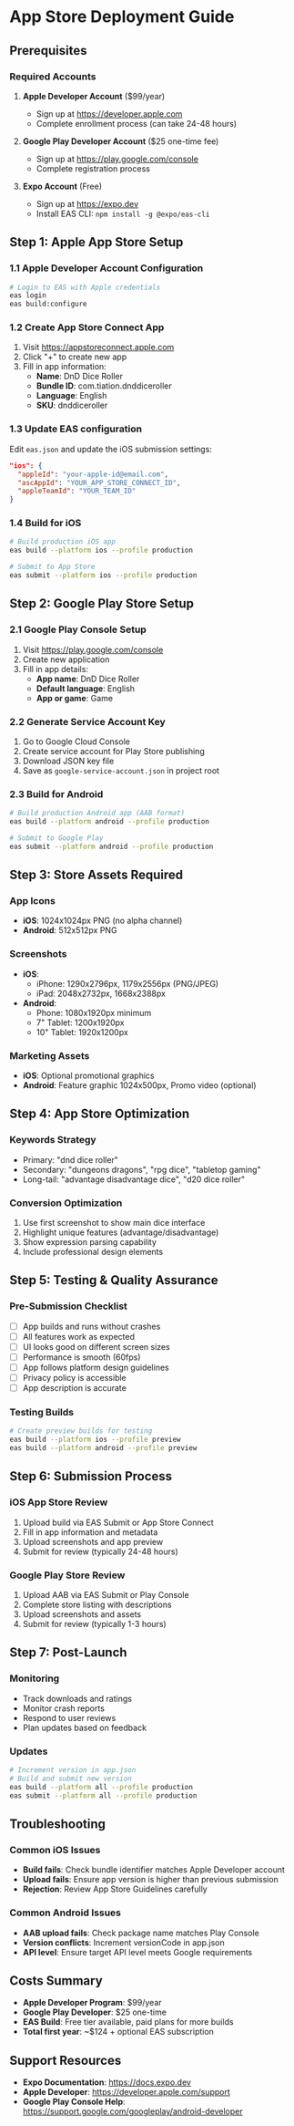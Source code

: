 # App Store Deployment Guide

## Prerequisites

### Required Accounts
1. **Apple Developer Account** ($99/year)
   - Sign up at https://developer.apple.com
   - Complete enrollment process (can take 24-48 hours)

2. **Google Play Developer Account** ($25 one-time fee)
   - Sign up at https://play.google.com/console
   - Complete registration process

3. **Expo Account** (Free)
   - Sign up at https://expo.dev
   - Install EAS CLI: `npm install -g @expo/eas-cli`

## Step 1: Apple App Store Setup

### 1.1 Apple Developer Account Configuration
```bash
# Login to EAS with Apple credentials
eas login
eas build:configure
```

### 1.2 Create App Store Connect App
1. Visit https://appstoreconnect.apple.com
2. Click "+" to create new app
3. Fill in app information:
   - **Name**: DnD Dice Roller
   - **Bundle ID**: com.tiation.dnddiceroller
   - **Language**: English
   - **SKU**: dnddiceroller

### 1.3 Update EAS configuration
Edit `eas.json` and update the iOS submission settings:
```json
"ios": {
  "appleId": "your-apple-id@email.com",
  "ascAppId": "YOUR_APP_STORE_CONNECT_ID",
  "appleTeamId": "YOUR_TEAM_ID"
}
```

### 1.4 Build for iOS
```bash
# Build production iOS app
eas build --platform ios --profile production

# Submit to App Store
eas submit --platform ios --profile production
```

## Step 2: Google Play Store Setup

### 2.1 Google Play Console Setup
1. Visit https://play.google.com/console
2. Create new application
3. Fill in app details:
   - **App name**: DnD Dice Roller
   - **Default language**: English
   - **App or game**: Game

### 2.2 Generate Service Account Key
1. Go to Google Cloud Console
2. Create service account for Play Store publishing
3. Download JSON key file
4. Save as `google-service-account.json` in project root

### 2.3 Build for Android
```bash
# Build production Android app (AAB format)
eas build --platform android --profile production

# Submit to Google Play
eas submit --platform android --profile production
```

## Step 3: Store Assets Required

### App Icons
- **iOS**: 1024x1024px PNG (no alpha channel)
- **Android**: 512x512px PNG

### Screenshots
- **iOS**: 
  - iPhone: 1290x2796px, 1179x2556px (PNG/JPEG)
  - iPad: 2048x2732px, 1668x2388px
- **Android**: 
  - Phone: 1080x1920px minimum
  - 7" Tablet: 1200x1920px
  - 10" Tablet: 1920x1200px

### Marketing Assets
- **iOS**: Optional promotional graphics
- **Android**: Feature graphic 1024x500px, Promo video (optional)

## Step 4: App Store Optimization

### Keywords Strategy
- Primary: "dnd dice roller"
- Secondary: "dungeons dragons", "rpg dice", "tabletop gaming"
- Long-tail: "advantage disadvantage dice", "d20 dice roller"

### Conversion Optimization
1. Use first screenshot to show main dice interface
2. Highlight unique features (advantage/disadvantage)
3. Show expression parsing capability
4. Include professional design elements

## Step 5: Testing & Quality Assurance

### Pre-Submission Checklist
- [ ] App builds and runs without crashes
- [ ] All features work as expected
- [ ] UI looks good on different screen sizes
- [ ] Performance is smooth (60fps)
- [ ] App follows platform design guidelines
- [ ] Privacy policy is accessible
- [ ] App description is accurate

### Testing Builds
```bash
# Create preview builds for testing
eas build --platform ios --profile preview
eas build --platform android --profile preview
```

## Step 6: Submission Process

### iOS App Store Review
1. Upload build via EAS Submit or App Store Connect
2. Fill in app information and metadata
3. Upload screenshots and app preview
4. Submit for review (typically 24-48 hours)

### Google Play Store Review
1. Upload AAB via EAS Submit or Play Console
2. Complete store listing with descriptions
3. Upload screenshots and assets
4. Submit for review (typically 1-3 hours)

## Step 7: Post-Launch

### Monitoring
- Track downloads and ratings
- Monitor crash reports
- Respond to user reviews
- Plan updates based on feedback

### Updates
```bash
# Increment version in app.json
# Build and submit new version
eas build --platform all --profile production
eas submit --platform all --profile production
```

## Troubleshooting

### Common iOS Issues
- **Build fails**: Check bundle identifier matches Apple Developer account
- **Upload fails**: Ensure app version is higher than previous submission
- **Rejection**: Review App Store Guidelines carefully

### Common Android Issues
- **AAB upload fails**: Check package name matches Play Console
- **Version conflicts**: Increment versionCode in app.json
- **API level**: Ensure target API level meets Google requirements

## Costs Summary
- **Apple Developer Program**: $99/year
- **Google Play Developer**: $25 one-time
- **EAS Build**: Free tier available, paid plans for more builds
- **Total first year**: ~$124 + optional EAS subscription

## Support Resources
- **Expo Documentation**: https://docs.expo.dev
- **Apple Developer**: https://developer.apple.com/support
- **Google Play Console Help**: https://support.google.com/googleplay/android-developer